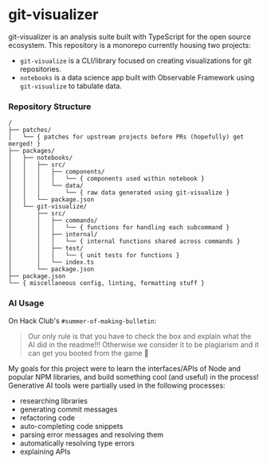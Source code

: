 # git-visualizer

git-visualizer is an analysis suite built with TypeScript for the open source ecosystem. This repository is a monorepo currently housing two projects:

- `git-visualize` is a CLI/library focused on creating visualizations for git repositories.
- `notebooks` is a data science app built with Observable Framework using `git-visualize` to tabulate data.

### Repository Structure

```text
/
├── patches/
│   └── { patches for upstream projects before PRs (hopefully) get merged! }
├── packages/
│   ├── notebooks/
│   │   ├── src/
│   │   │   ├── components/
│   │   │   │   └── { components used within notebook }
│   │   │   └── data/
│   │   │       └── { raw data generated using git-visualize }
│   │   └── package.json
│   └── git-visualize/
│       ├── src/
│       │   ├── commands/
│       │   │   └── { functions for handling each subcommand }
│       │   ├── internal/
│       │   │   └── { internal functions shared across commands }
│       │   ├── test/
│       │   │   └── { unit tests for functions }
│       │   └── index.ts
│       └── package.json
├── package.json
└── { miscellaneous config, linting, formatting stuff }
```

### AI Usage

On Hack Club's `#summer-of-making-bulletin`:

> Our only rule is that you have to check the box and explain what the AI did in the readme!!! Otherwise we consider it to be plagiarism and it can get you booted from the game 🤡

My goals for this project were to learn the interfaces/APIs of Node and popular NPM libraries, and build something cool (and useful) in the process! Generative AI tools were partially used in the following processes:

- researching libraries
- generating commit messages
- refactoring code
- auto-completing code snippets
- parsing error messages and resolving them
- automatically resolving type errors
- explaining APIs
